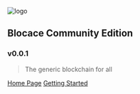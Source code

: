 ![logo](https://www.blocase.com/images/blocace-logo.png)

## Blocace Community Edition
### v0.0.1

> The generic blockchain for all

[Home Page](https://www.blocase.com)
[Getting Started](#blocace-in-10-minutes)